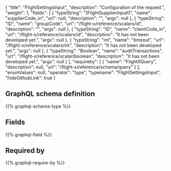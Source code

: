 {
  "title": "FlightSettingsInput",
  "description": "Configuration of the request.",
  "weight": 1,
  "fields": [
    {
      "typeString": "[FlightSupplierInput!]",
      "name": "supplierCode_in",
      "url": null,
      "description": "",
      "args": null
    },
    {
      "typeString": "ID",
      "name": "groupCode",
      "url": "/flight-x/reference/scalars/id",
      "description": "",
      "args": null
    },
    {
      "typeString": "ID",
      "name": "clientCode_in",
      "url": "/flight-x/reference/scalars/id",
      "description": "It has not been developed yet.",
      "args": null
    },
    {
      "typeString": "int",
      "name": "timeout",
      "url": "/flight-x/reference/scalars/int",
      "description": "It has not been developed yet.",
      "args": null
    },
    {
      "typeString": "Boolean",
      "name": "auditTransactions",
      "url": "/flight-x/reference/scalar/boolean",
      "description": "It has not been developed yet.",
      "args": null
    }
  ],
  "requireby": [
    {
      "name": "FlightXQuery",
      "description": null,
      "url": "/flight-x/reference/schema/query"
    }
  ],
  "enumValues": null,
  "operator": "type",
  "typename": "FlightSettingsInput",
  "hideGithubLink": true
}
## GraphQL schema definition

{{% graphql-schema-type %}}

## Fields

{{% graphql-field %}}

## Required by

{{% graphql-require-by %}}
